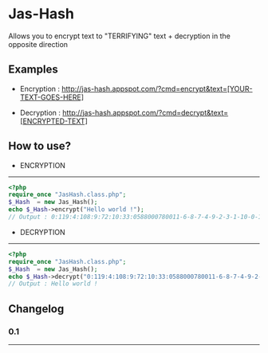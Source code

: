 
# Jas-Hash

Allows you to encrypt text to "TERRIFYING" text + decryption in the opposite direction

## Examples  

 - Encryption  : http://jas-hash.appspot.com/?cmd=encrypt&text=[YOUR-TEXT-GOES-HERE]

 - Decryption  : http://jas-hash.appspot.com/?cmd=decrypt&text=[ENCRYPTED-TEXT] 


## How to use? 

- ENCRYPTION
-----------

```php
<?php
require_once "JasHash.class.php";
$_Hash  = new Jas_Hash();
echo $_Hash->encrypt("Hello world !");
// Output : 0:119:4:108:9:72:10:33:0588000780011-6-8-7-4-9-2-3-1-10-0-12-11-5

```

- DECRYPTION
-----------

```php
<?php
require_once "JasHash.class.php";
$_Hash  = new Jas_Hash();
echo $_Hash->decrypt("0:119:4:108:9:72:10:33:0588000780011-6-8-7-4-9-2-3-1-10-0-12-11-5");
// Output : Hello world !
```



## Changelog

### 0.1

----



